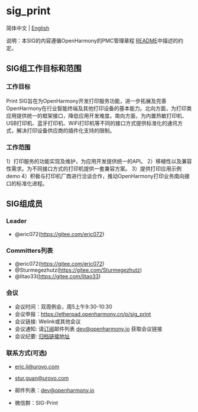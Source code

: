 # sig_print
简体中文 | [English](./sig_print.md)

说明：本SIG的内容遵循OpenHarmony的PMC管理章程 [README](../../zh/pmc.md)中描述的约定。

## SIG组工作目标和范围

### 工作目标
Print SIG旨在为OpenHarmony开发打印服务功能，进一步拓展及完善OpenHarmony在行业智能终端及其他打印设备的基本能力。北向方面，为打印类应用提供统一的框架接口，降低应用开发难度。南向方面，为内置热敏打印机、USB打印机、蓝牙打印机、WiFi打印机等不同的接口方式提供标准化的通讯方式，解决打印设备供应商的插件化支持的限制。

### 工作范围
1）打印服务的功能实现及维护，为应用开发提供统一的API。
2）移植性以及兼容性需求。为不同接口方式的打印机提供一套兼容方案。
3）提供打印应用示例demo
4）积极与打印机厂商进行洽谈合作，推动OpenHarmony打印业务南向接口的标准化进程。

## SIG组成员

### Leader
- @eric072(https://gitee.com/eric072)

### Committers列表
- @eric072(https://gitee.com/eric072)
- @Sturmegezhutz(https://gitee.com/Sturmegezhutz)
- @litao33(https://gitee.com/litao33)

### 会议
 - 会议时间：双周例会，周5上午9:30-10:30
 - 会议申报：https://etherpad.openharmony.cn/p/sig_print
 - 会议链接: Welink或其他会议
 - 会议通知: 请[订阅](https://lists.openatom.io/hyperkitty/list/dev@openharmony.io/)邮件列表 dev@openharmony.io 获取会议链接
 - 会议纪要: [归档链接地址](https://gitee.com/openharmony-sig/sig-content/tree/master/print/meetings)

### 联系方式(可选)
 - eric.li@urovo.com
 - stur.guan@urovo.com


- 邮件列表：dev@openharmony.io
- 微信群：SIG-Print
